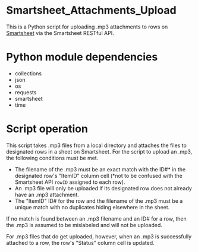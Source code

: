 # Smartsheet_Attachments_Upload

This is a Python script for uploading .mp3 attachments to rows on [Smartsheet](https://smartsheet.com) via the Smartsheet RESTful API.

# Python module dependencies

- collections
- json
- os
- requests
- smartsheet
- time

# Script operation

This script takes .mp3 files from a local directory and attaches the files to designated rows in a sheet on Smartsheet. For the script to upload an .mp3, the following conditions must be met.

- The filename of the .mp3 must be an exact match with the ID#* in the designated row's "ItemID" column cell (*not to be confused with the Smartsheet API `rowID` assigned to each row).
- An .mp3 file will only be uploaded if its designated row does not already have an .mp3 attachment.
- The "ItemID" ID# for the row and the filename of the .mp3 must be a unique match with no duplicates hiding elsewhere in the sheet.

If no match is found between an .mp3 filename and an ID# for a row, then the .mp3 is assumed to be mislabeled and will not be uploaded.

For .mp3 files that do get uploaded, however, when an .mp3 is successfully attached to a row, the row's "Status" column cell is updated. 
